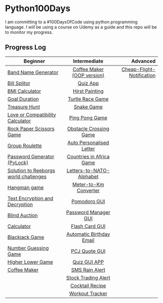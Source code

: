 # Python100Days
I am committing to a #100DaysOfCode using python programming language. I will be using a course on Udemy as a guide and this repo will be to monitor my progress.

## Progress Log

| Beginner      | Intermediate           | Advanced  |
| ------------- |:----------------------:| ---------:|
| [Band Name Generator](https://github.com/A3AJAGBE/band-name-generator) | [Coffee Maker (OOP version)](https://github.com/A3AJAGBE/CoffeeMaker-OOP)  | [Cheap-Flight-Notification](https://github.com/A3AJAGBE/Cheap-Flight-Notification)
| [Bill Splitor](https://github.com/A3AJAGBE/bill-splitor) | [Quiz App](https://github.com/A3AJAGBE/quiz-oop)   | 
| [BMI Calculator](https://github.com/A3AJAGBE/bmi-calc)  | [Hirst Painting](https://github.com/A3AJAGBE/HirstPainting)    | 
| [Goal Duration](https://github.com/A3AJAGBE/goal-duration) | [Turtle Race Game](https://github.com/A3AJAGBE/TurtleRaceGame)    | 
| [Treasure Hunt](https://github.com/A3AJAGBE/treasure-hunt) | [Snake Game](https://github.com/A3AJAGBE/Snake_Game)  |
| [Love or Compatibility Calculator](https://github.com/A3AJAGBE/LoveCalc) | [Ping Pong Game](https://github.com/A3AJAGBE/Ping-Pong-Game)  |   |
| [Rock Paper Scissors Game](https://github.com/A3AJAGBE/rock-paper-scissors-game) | [Obstacle Crossing Game](https://github.com/A3AJAGBE/Crossing-Game)  |
| [Group Roulette](https://github.com/A3AJAGBE/GroupRoulette) | [Auto Personalised Letter](https://github.com/A3AJAGBE/auto-personalised-letter)  |
| [Password Generator (PyLock)](https://github.com/A3AJAGBE/password-generator) | [Countries in Africa Game](https://github.com/A3AJAGBE/Countries-In-Africa-Game)  |
| [Solution to Reeborgs world challenges](https://github.com/A3AJAGBE/Reeborgs_World) | [Letters-to-NATO-Alphabet](https://github.com/A3AJAGBE/Letters-to-nato-alphabet)  |
| [Hangman game](https://github.com/A3AJAGBE/hangman) | [Meter-to-Km Converter](https://github.com/A3AJAGBE/M-to-Km-Converter)  |
| [Text Encryption and Decryption](https://github.com/A3AJAGBE/text-encrypt-decrypt) | [Pomodoro GUI](https://github.com/A3AJAGBE/Pomodoro-GUI-App)  |
| [Blind Auction](https://github.com/A3AJAGBE/blind-auction) | [Password Manager GUI](https://github.com/A3AJAGBE/PasswordManagerGUI)  |
| [Calculator](https://github.com/A3AJAGBE/calculator) | [Flash Card GUI](https://github.com/A3AJAGBE/flash-card-GUI)  |
| [Blackjack Game](https://github.com/A3AJAGBE/blackjack) | [Automatic Birthday Email](https://github.com/A3AJAGBE/Auto-Birthday-Email)  |
| [Number Guessing Game](https://github.com/A3AJAGBE/number-guessing-game) | [PCJ Quote GUI](https://github.com/A3AJAGBE/PCJ-Quotes-GUI)  |
| [Higher Lower Game](https://github.com/A3AJAGBE/higher-lower) | [Quiz GUI APP](https://github.com/A3AJAGBE/Quiz-GUI-App)  | 
| [Coffee Maker](https://github.com/A3AJAGBE/coffee-maker) | [SMS Rain Alert](https://github.com/A3AJAGBE/SMS-rain-alert)  | 
|  | [Stock Trading Alert](https://github.com/A3AJAGBE/stock-trading-sms-alert)  | 
|  | [Cocktail Recipe](https://github.com/A3AJAGBE/Random-Cocktail-Recipe) | 
|  | [Workout Tracker](https://github.com/A3AJAGBE/Track-Workout) | 
